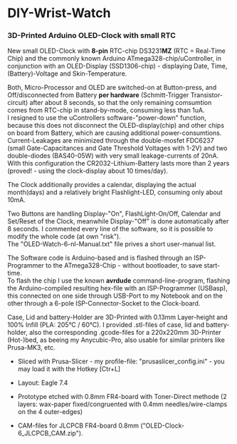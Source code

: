 # DIY-Wrist-Watch
### 3D-Printed Arduino OLED-Clock with small RTC

New small OLED-Clock with **8-pin** RTC-chip DS3231**MZ** (RTC = Real-Time Chip) and the commonly known Arduino ATmega328-chip/uController, in conjunction with an OLED-Display (SSD1306-chip) - displaying Date, Time, (Battery)-Voltage and Skin-Temperature.

Both, Micro-Processor and OLED are switched-on at Button-press, and Off/disconnected from Battery **per hardware** (Schmitt-Trigger Transistor-circuit) after about 8 seconds, so that the only remaining comsumtion comes from RTC-chip in stand-by-mode, consuming less than 1uA.  
I resigned to use the uControllers software-"power-down" function, because this does not disconnect the OLED-display(chip) and other chips on board from Battery, which are causing additional power-consumtions.  
Current-Leakages are minimized through the double-mosfet FDC6237 (small Gate-Capacitances and Gate Threshold Voltages with 1-2V) and two double-diodes (BAS40-05W) with very small leakage-currents of 20nA.  
With this configuration the CR2032-Lithium-Battery lasts more than 2 years (proved! - using the clock-display about 10 times/day).

The Clock additionally provides a calendar, displaying the actual month(days) and a relatively bright Flashlight-LED, consuming only about 10mA.

Two Buttons are handling Display-"On", FlashLight-On/Off, Calendar and Set/Reset of the Clock, meanwhile Display-"Off" is done automatically after 8 seconds.
I commented every line of the software, so it is possible to modify the whole code (at own "risk").  
The "OLED-Watch-6-nl-Manual.txt" file prives a short user-manual list.  

The Software code is Arduino-based and is flashed through an ISP-Programmer to the ATmega328-Chip - without bootloader, to save start-time.  
To flash the chip I use the known **avrdude** command-line-program, flashing the Arduino-compiled resulting hex-file with an ISP-Programmer (USBasp), this connected on one side through USB-Port to my Notebook and on the other through a 6-pole ISP-Connector-Socket to the Clock-board.

Case, Lid and battery-Holder are 3D-Printed with 0.13mm Layer-height and 100% Infill (PLA: 205°C / 60°C). I provided .stl-files of case, lid and battery-holder, also the corresponding .gcode-files for a 220x220mm 3D-Printer (Hot-)bed, as beeing my Anycubic-Pro, also usable for similar printers like Prusa-MK3, etc.

- Sliced with Prusa-Slicer - my profile-file: "prusaslicer_config.ini" - you may load it with the Hotkey [Ctr+L]  

- Layout: Eagle 7.4
- Prototype etched with 0.8mm FR4-board with Toner-Direct methode (2 layers: wax-paper fixed/congruented with 0.4mm needles/wire-clamps on the 4 outer-edges)
- CAM-files for JLCPCB FR4-board 0.8mm ("OLED-Clock-6_JLCPCB_CAM.zip").
